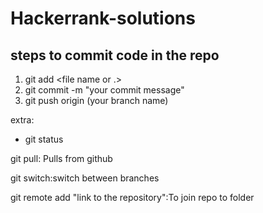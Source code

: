 # Hackerrank-solutions

## steps to commit code in the repo
1. git add <file name or .>
2. git commit -m "your commit message"
3. git push origin (your branch name)

extra:
* git status

git pull: Pulls from github

git switch:switch between branches

git remote add "link to the repository":To join repo to folder